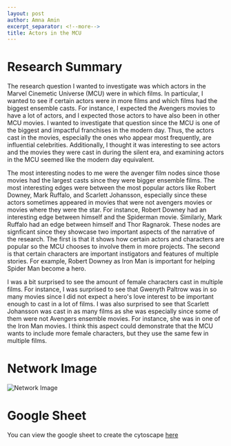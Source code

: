 ```yaml
---
layout: post
author: Amna Amin
excerpt_separator: <!--more-->
title: Actors in the MCU 
---
```


# Research Summary

The research question I wanted to investigate was which actors in the Marvel Cinemetic Universe (MCU) were in which films. 
In particular, I wanted to see if certain actors were in more films and which films had the biggest ensemble casts. 
For instance, I expected the Avengers movies to have a lot of actors, and I expected those actors to have also been in other MCU movies. I wanted to investigate that
question since the MCU is one of the biggest and impactful franchises in the modern day. Thus, the actors cast in the movies, especially the ones who appear most frequently, are influential celebrities.
Additionally, I thought it was interesting to see actors and the movies they were cast in during the silent era, and examining actors in the MCU seemed like the modern day equivalent. 

The most interesting nodes to me were the avenger film nodes since those movies had the largest casts since they were bigger ensemble films. 
The most interesting edges were between the most popular actors like Robert Downey, Mark Ruffalo, and Scarlett Johansson, especially since these actors sometimes appeared in movies that were not avengers movies or movies where they were the star. 
For instance, Robert Downey had an interesting edge between himself and the Spiderman movie. Similarly, Mark Ruffalo had an edge between himself and Thor Ragnarok. 
These nodes are signficant since they showcase two important aspects of the narrative of the research. The first is that it shows how certain actors and characters are popular so the MCU chooses to involve them in more projects. 
The second is that certain characters are important instigators and features of multiple stories. For example, Robert Downey as Iron Man is important for helping Spider Man become a hero. 

I was a bit surprised to see the amount of female characters cast in multiple films. For instance, I was surprised to see that Gwenyth Paltrow was in so many movies since I did not expect a hero's love interest to be important enough to cast in a lot of films.
I was also surprised to see that Scarlett Johansson was cast in as many films as she was especially since some of them were not Avengers ensemble movies. For instance, she was in one of the Iron Man movies. 
I think this aspect could demonstrate that the MCU wants to include more female characters, but they use the same few in multiple films. 

# Network Image 
![Network Image](https://github.com/amnaa329/HUM-331-Princeton.github.io/blob/67ffdaff0c4d19b8b38f68639909ae57947d39eb/images/Network%20Image.png?raw=true) 

# Google Sheet 

You can view the google sheet to create the cytoscape [here](https://docs.google.com/spreadsheets/d/17ehZysGDJZTOmq-2HtNmU_9PLXStp5KKUzC-2sgCeoA/edit?usp=sharing) 

